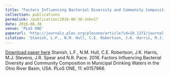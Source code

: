 ```yaml
---
title: "Factors Influencing Bacterial Diversity and Community Composition in Municipal Drinking Waters in the Ohio River Basin, USA"
collection: publications
permalink: /publication/2016-06-30-John17
date: 2016-06-30
venue: 'PLoS ONE'
paperurl: 'http://journals.plos.org/plosone/article?id=10.1371/journal.pone.0157966'
citation: 'Stanish, L.F., N.M. Hull, C.E. Robertson, J.K. Harris, M.J. Stevens, J.R. Spear and N.R. Pace.  2016.  Factors Influencing Bacterial Diversity and Community Composition in Municipal Drinking Waters in the Ohio River Basin, USA.  PLoS ONE, 11: e0157966.'
---
```


<a href='http://journals.plos.org/plosone/article?id=10.1371/journal.pone.0157966'>Download paper here</a>
Stanish, L.F., N.M. Hull, C.E. Robertson, J.K. Harris, M.J. Stevens, J.R. Spear and N.R. Pace.  2016.  Factors Influencing Bacterial Diversity and Community Composition in Municipal Drinking Waters in the Ohio River Basin, USA.  PLoS ONE, 11: e0157966.
